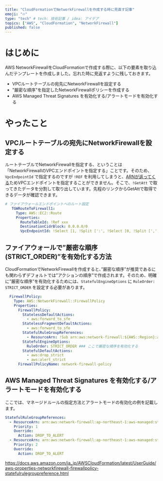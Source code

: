 ```yaml
---
title: "CloudFormationでNetworkFirewallを作成する時に見直す記事"
emoji: "🔥"
type: "tech" # tech: 技術記事 / idea: アイデア
topics: ["AWS", "CloudFormation", "NetworkFirewall"]
published: false
---
```


# はじめに
AWS NetworkFirewallをCloudFormationで作成する際に、以下の要素を取り込んだテンプレートを作成しました。忘れた時に見返すように残しておきます。
- VPCルートテーブルの宛先にNetworkFirewallを設定する
- "厳密な順序"を指定したNetworkFirewallポリシーを作成する
- AWS Managed Threat Signatures を有効化する/アラートモードを有効化する


# やったこと

## VPCルートテーブルの宛先にNetworkFirewallを設定する
ルートテーブルでNetworkFirewallを指定する、ということは「NetworkFirewallのVPCエンドポイントを指定する」ことです。そのため、`VpcEndpointId` で指定するのですが `!REF` を利用してしまうと、[ARNが返ってくる](https://docs.aws.amazon.com/AWSCloudFormation/latest/UserGuide/aws-resource-networkfirewall-firewall.html#aws-resource-networkfirewall-firewall-return-values)ためVPCエンドポイントを指定することができません。そこで、`!GetAtt` で取ってきたデータを分割して取り出しています。先程のリンクからGetAttで取得できるデータが確認できます。

```yaml
# ファイアウォールエンドポイントへのルート設定
   TGWRouteToFirewall1:
     Type: AWS::EC2::Route
     Properties:
       RouteTableId: !Ref xxx
       DestinationCidrBlock: 0.0.0.0/0
       VpcEndpointId: !Select [1, !Split [':', !Select [0, !Split [',', !Select [1, !GetAtt NetworkFirewall.EndpointIds]]]]]
```

## ファイアウォールで”厳密な順序(STRICT_ORDER)”を有効化する方法
CloudFormationでNetworkFirewallを作成すると、”厳密な順序”が推奨であるにも関わらずデフォルトでは”アクションの順序”で作成されます。そのため、明確に”厳密な順序”を有効化するためには、`StatefulEngineOptions` に `RuleOrder: STRICT_ORDER` を設定する必要があります。

```yaml
  FirewallPolicy:
    Type: AWS::NetworkFirewall::FirewallPolicy
    Properties:
      FirewallPolicy:
        StatelessDefaultActions: 
          - aws:forward_to_sfe
        StatelessFragmentDefaultActions:
          - aws:forward_to_sfe
        StatefulRuleGroupReferences: 
          - ResourceArn: !Sub arn:aws:network-firewall:${AWS::Region}:aws-managed:stateful-rulegroup/ThreatSignaturesIOCStrictOrder
        StatefulEngineOptions:
          RuleOrder: STRICT_ORDER ### ここで厳密な順序を有効化する
        StatefulDefaultActions:
          - aws:drop_strict
          - aws:alert_strict
      FirewallPolicyName: network-firewall-policy
```

## AWS Managed Threat Signatures を有効化する/アラートモードを有効化する
ここでは、マネージドルールの指定方法とアラートモードの有効化の例を記載します。

```yaml
StatefulRuleGroupReferences: 
  - ResourceArn: arn:aws:network-firewall:ap-northeast-1:aws-managed:stateful-rulegroup/ThreatSignaturesIOCStrictOrder
    Priority: 1
    Override: 
      Action: DROP_TO_ALERT
  - ResourceArn: arn:aws:network-firewall:ap-northeast-1:aws-managed:stateful-rulegroup/ThreatSignaturesPhishingStrictOrder
    Priority: 2
    Override:
      Action: DROP_TO_ALERT
```

https://docs.aws.amazon.com/ja_jp/AWSCloudFormation/latest/UserGuide/aws-properties-networkfirewall-firewallpolicy-statefulrulegroupreference.html


